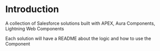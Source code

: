 # Introduction

A collection of Salesforce solutions built with APEX, Aura Components, Lightning Web Components

Each solution will have a README about the logic and how to use the Component
